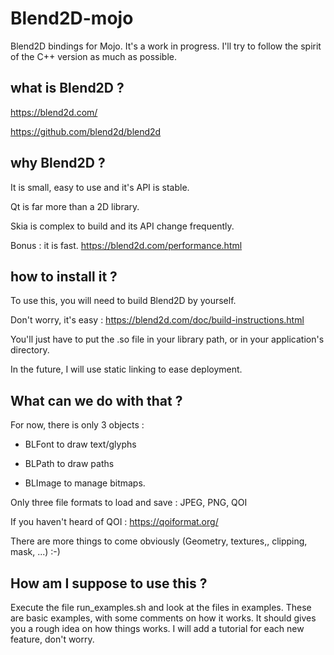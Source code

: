 # Blend2D-mojo

Blend2D bindings for Mojo. It's a work in progress.
I'll try to follow the spirit of the C++ version as much as possible.


## what is Blend2D ?

https://blend2d.com/

https://github.com/blend2d/blend2d

## why Blend2D ?
It is small, easy to use and it's API is stable.

Qt is far more than a 2D library.

Skia is complex to build and its API change frequently.

Bonus : it is fast.
https://blend2d.com/performance.html

## how to install it ?
To use this, you will need to build Blend2D by yourself.

Don't worry, it's easy :
https://blend2d.com/doc/build-instructions.html

You'll just have to put the .so file in your library path, or in your application's directory.

In the future, I will use static linking to ease deployment.

## What can we do with that ?
For now, there is only 3 objects :

- BLFont to draw text/glyphs

- BLPath to draw paths

- BLImage to manage bitmaps.

Only three file formats to load and save : JPEG, PNG, QOI

If you haven't heard of QOI : https://qoiformat.org/

There are more things to come obviously (Geometry, textures,, clipping, mask, ...) :-)

## How am I suppose to use this ?

Execute the file run_examples.sh and look at the files in examples.
These are basic examples, with some comments on how it works. 
It should gives you a rough idea on how things works.
I will add a tutorial for each new feature, don't worry.